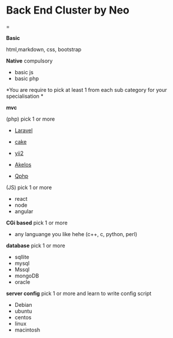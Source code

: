 # Back End Cluster by Neo
=

**Basic**

html,markdown, css, bootstrap

**Native** compulsory 

- basic js
- basic php

*You are require to pick at least 1 from each sub category for your specialisation *

**mvc**

(php) pick 1 or more
- [Laravel](https://laravel.com/)

    <?php
    
    
    class Idea extends Eloquent {
    
    	/**
    	 * Dreaming of something more?
    	 *
    	 * @with  Laravel
    	 */
    	 public function create()
    	 {
    	 	// Have a fresh start...
    	 }
    
    }

- [cake](https://laravel.com/)
- [yii2](https://laravel.com/)
- [Akelos](https://laravel.com/)
- [Qphp](https://laravel.com/)

(JS) pick 1 or more
- react
- node
- angular

**CGi based** pick 1 or more
- any languange you like hehe (c++, c, python, perl)

**database** pick 1 or more
- sqllite
- mysql
- Mssql
- mongoDB
- oracle

**server config** pick 1 or more and learn to write config script
- Debian
- ubuntu
- centos
- linux
- macintosh